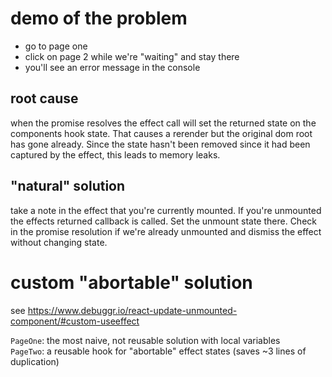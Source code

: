 # demo of the problem

- go to page one
- click on page 2 while we're "waiting" and stay there
- you'll see an error message in the console

## root cause

when the promise resolves the effect call will set the returned state on the components hook state.
That causes a rerender but the original dom root has gone already.
Since the state hasn't been removed since it had been captured by the effect, this leads to memory leaks.

## "natural" solution

take a note in the effect that you're currently mounted.
If you're unmounted the effects returned callback is called. Set the unmount state there.
Check in the promise resolution if we're already unmounted and dismiss the effect without changing state.

# custom "abortable" solution

see https://www.debuggr.io/react-update-unmounted-component/#custom-useeffect

`PageOne`: the most naive, not reusable solution with local variables  
`PageTwo`: a reusable hook for "abortable" effect states (saves ~3 lines of duplication)
